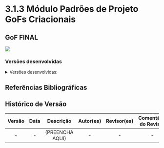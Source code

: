 # 3.1.3 Módulo Padrões de Projeto GoFs Criacionais

## GoF FINAL

<img src="(COLOCAR IMAGEM AQUI)"/>

### Versões desenvolvidas

<details>
<summary>Versões desenvolvidas:</summary>

<details>
<summary>GoF do FULANO:</summary>

<img src="(COLOCAR IMAGEM AQUI)"/>

</details>

<details>
<summary>GoF do CICLANO:</summary>

<img src="(COLOCAR IMAGEM AQUI)"/>

</details>


</details>



## Referências Bibliográficas



## Histórico de Versão

| Versão | Data | Descrição | Autor(es) | Revisor(es) | Comentário do Revisor |
| :-: | :-: | :-: | :-: | :-: | :-: |
| - | - | (PREENCHA AQUI) | - | - | - |